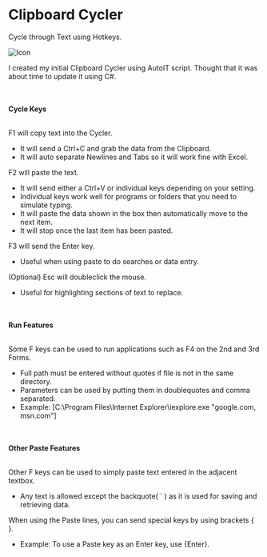 # Clipboard Cycler
Cycle through Text using Hotkeys.

![Icon](https://github.com/cloudd901/Clipboard-Cycler/blob/master/Clipboard%20Cycler/CC.ico)

I created my initial Clipboard Cycler using AutoIT script.
Thought that it was about time to update it using C#.

</br></br>
<b>Cycle Keys</b>
</br></br>

F1 will copy text into the Cycler.
 - It will send a Ctrl+C and grab the data from the Clipboard.
 - It will auto separate Newlines and Tabs so it will work fine with Excel.
 
F2 will paste the text.
 - It will send either a Ctrl+V or individual keys depending on your setting.
 - Individual keys work well for programs or folders that you need to simulate typing.
 - It will paste the data shown in the box then automatically move to the next item.
 - It will stop once the last item has been pasted.
 
F3 will send the Enter key.
 - Useful when using paste to do searches or data entry.
 
(Optional) Esc will doubleclick the mouse.
 - Useful for highlighting sections of text to replace.

</br></br>
<b>Run Features</b>
</br></br>

Some F keys can be used to run applications such as F4 on the 2nd and 3rd Forms.
 - Full path must be entered without quotes if file is not in the same directory.
 - Parameters can be used by putting them in doublequotes and comma separated.
 - Example: [C:\Program Files\Internet Explorer\iexplore.exe "google.com, msn.com"]

</br></br>
<b>Other Paste Features</b>
</br></br>

Other F keys can be used to simply paste text entered in the adjacent textbox.
 - Any text is allowed except the backquote( ` ) as it is used for saving and retrieving data.

When using the Paste lines, you can send special keys by using brackets { }.
 - Example: To use a Paste key as an Enter key, use {Enter}.
